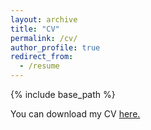 ```yaml
---
layout: archive
title: "CV"
permalink: /cv/
author_profile: true
redirect_from:
  - /resume
---
```


{% include base_path %}

You can download my CV [here.](https://aliceeltdlt.github.io/pdf/AElietDoillet_CV.pdf)